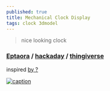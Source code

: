 ```yaml
---
published: true
title: Mechanical Clock Display
tags: clock 3dmodel
---
```

> nice looking clock

### [Eptaora](https://www.youtube.com/watch?v=qoPwPJhESA8) / [hackaday](https://hackaday.io/project/187684-eptaora) / [thingiverse](https://www.thingiverse.com/thing:5555533)

inspired [by ?](http://fablabsendai-flat.com/2019/11/04/mechanical7seg_jp/)

[![caption](https://cdn.hackaday.io/images/3467801665223403555.jpg)](https://hackaday.io/project/187684-eptaora)
